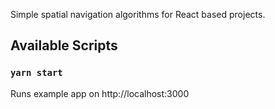 Simple spatial navigation algorithms for React based projects.

## Available Scripts

### `yarn start`

Runs example app on http://localhost:3000
